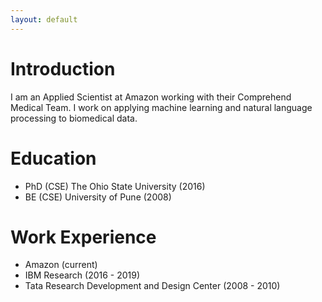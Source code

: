 ```yaml
---
layout: default
---
```


# Introduction

I am an Applied Scientist at Amazon working with their Comprehend Medical Team. I work on applying machine learning and natural language processing to biomedical data.

# Education

* PhD (CSE) The Ohio State University (2016)
* BE (CSE) University of Pune (2008)

# Work Experience

* Amazon (current)
* IBM Research (2016 - 2019)
* Tata Research Development and Design Center (2008 - 2010)
